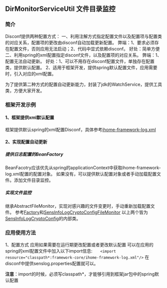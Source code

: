 ## DirMonitorServiceUtil 文件目录监控

### 简介
Disconf提供两种配置方式：
一、利用注解方式指定配置文件以及配置项与配置类的对应关系，配置项的更改由disconf自动加载更新配置。
弊端：1、要求必须存在配置文件，否则应用无法启动；2、代码中显式依赖disconf。
好处：简单方便
二、利用spring的xml配置指定disconf文件，以及配置项的对应关系。
弊端：1、配置无法自动更新。
好处：1、可以不用存在disconf配置文件，单独存在配置类，提供默认配置。
2、适用于框架开发，提供spring默认配置文件，应用需要时，引入对应的xml配置。

为了提供第二种方式的配置自动更新能力，封装了jdk的WatchService，提供工具类，方便大家开发。

### 框架开发示例
#### 1、框架提供xml默认配置
框架提供默认spring的xml配置Disconf，具体参考[ihome-framework-log.xml](/gitbucket/platform/ihome-framework/blob/master/framework-core/src/main/resources/framework-core/ihome-framework-log.xml)

	
#### 2、实现配置自动更新
##### 提供日志配置的BeanFactory 
BeanFacotry应该优先从spring的applicationContext中获取ihome-framework-log.xml配置的配置对象。
如果没有，可以提供默认配置对象或者手动加载配置文件。添加文件目录监控。
##### 实现文件监控
继承AbstractFileMonitor，实现对感兴趣的文件变更时，手动重新加载配置文件。 
参考[Factory](/gitbucket/platform/ihome-framework/blob/master/framework-core/src/main/java/com/ihome/framework/core/log/SensInfoLogCryptoConfig.java)和[SensInfoLogCryptoConfigFileMonitor](/gitbucket/platform/ihome-framework/blob/master/framework-core/src/main/java/com/ihome/framework/core/log/SensInfoLogCryptoConfig.java)
以上两个皆为[SensInfoLogCryptoConfig](/gitbucket/platform/ihome-framework/blob/master/framework-core/src/main/java/com/ihome/framework/core/log/SensInfoLogCryptoConfig.java)的内部类。

### 应用使用方法
1、配置方式
应用如果需要在运行期更改配置或者更改默认配置
可以在应用的spring的xml配置文件中加入以下import信息:
`	<import resource="classpath*:framework-core/ihome-framework-log.xml"/>`
在disconf中提供senslog.properties配置就可以。

**注意**：import的时候，必须写classpath*，才能够引用到框架jar包中的spring默认配置
